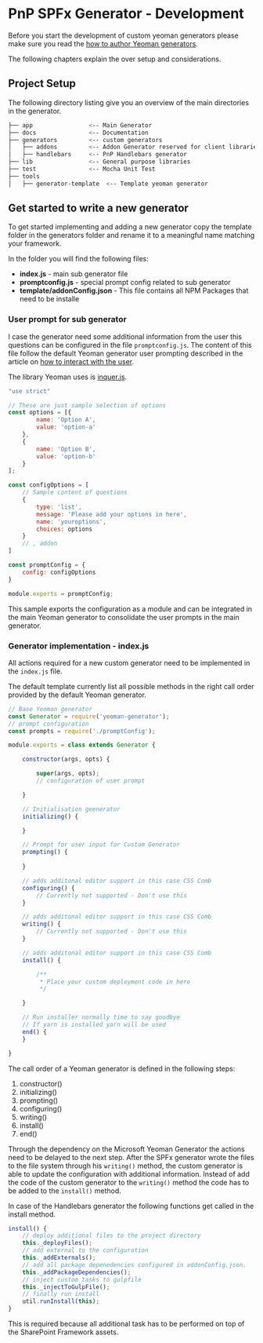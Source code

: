 # PnP SPFx Generator - Development

Before you start the development of custom yeoman generators please make sure you read the [how to author Yeoman generators](http://yeoman.io/authoring/).

The following chapters explain the over setup and considerations.

## Project Setup
The following directory listing give you an overview of the main directories in the generator.

```sh
├── app                <-- Main Generator
├── docs               <-- Documentation
├── generators         <-- custom generators
│   ├── addons         <-- Addon Generator reserved for client libraries only
│   ├── handlebars     <-- PnP Handlebars generator
├── lib                <-- General purpose libraries
├── test               <-- Mocha Unit Test
├── tools
│   ├── generator-template  <-- Template yeoman generator
```

## Get started to write a new generator

To get started implementing and adding a new generator copy the template folder in the generators folder and rename it to a meaningful name matching your framework.

In the folder you will find the following files:

* **index.js** - main sub generator file
* **promptconfig.js** - special prompt config related to sub generator
* **template/addonConfig.json** - This file contains all NPM Packages that need to be installe

### User prompt for sub generator

I case the generator need some additional information from the user this questions can be configured in the file `promptconfig.js`. The content of this file follow the default Yeoman generator user prompting described in the article on [how to interact with the user](http://yeoman.io/authoring/user-interactions.html).

The library Yeoman uses is [inquer.js](https://github.com/SBoudrias/Inquirer.js/).

```js
"use strict"

// These are just sample selection of options
const options = [{
        name: 'Option A',
        value: 'option-a'
    },
    {
        name: 'Option B',
        value: 'option-b'
    }
];

const configOptions = [
    // Sample content of questions
    {
        type: 'list',
        message: 'Please add your options in here',
        name: 'youroptions',
        choices: options
    }
    // , addon
]

const promptConfig = {
    config: configOptions
}

module.exports = promptConfig;
```

This sample exports the configuration as a module and can be integrated in the main Yeoman generator to consolidate the user prompts in the main generator.

### Generator implementation - index.js

All actions required for a new custom generator need to be implemented in the ```index.js``` file.

The default template currently list all possible methods in the right call order provided by the default Yeoman generator.

```js
// Base Yeoman generator
const Generator = require('yeoman-generator');
// prompt configuration
const prompts = require('./promptConfig');

module.exports = class extends Generator {

    constructor(args, opts) {

        super(args, opts);
        // configuration of user prompt

    }

    // Initialisation geenerator
    initializing() {

    }

    // Prompt for user input for Custom Generator
    prompting() {
    
    }

    // adds additonal editor support in this case CSS Comb
    configuring() {
        // Currently not supported - Don't use this
    }

    // adds additonal editor support in this case CSS Comb
    writing() {
        // Currently not supported - Don't use this
    }

    // adds additonal editor support in this case CSS Comb
    install() {

        /**
         * Place your custom deployment code in here
         */

    }

    // Run installer normally time to say goodbye
    // If yarn is installed yarn will be used
    end() {
    }

}
```

The call order of a Yeoman generator is defined in the following steps:

1. constructor()
2. initializing()
3. prompting()
4. configuring()
5. writing()
6. install()
7. end()

Through the dependency on the Microsoft Yeoman Generator the actions need to be delayed to the next step. After the SPFx generator wrote the files to the file system through his `writing()` method, the custom generator is able to update the configuration with additional information.
Instead of add the code of the custom generator to the `writing()` method the code has to be added to the `install()` method.

In case of the Handlebars generator the following functions get called in the install method.

```js
install() {
    // deploy additional files to the project directory
    this._deployFiles();
    // add external to the configuration
    this._addExternals();
    // add all package depenedencies configured in addonConfig.json.
    this._addPackageDependencies();
    // inject custom tasks to gulpfile
    this._injectToGulpFile();
    // finally run install
    util.runInstall(this);
}
```

This is required because all additional task has to be performed on top of the SharePoint Framework assets.
